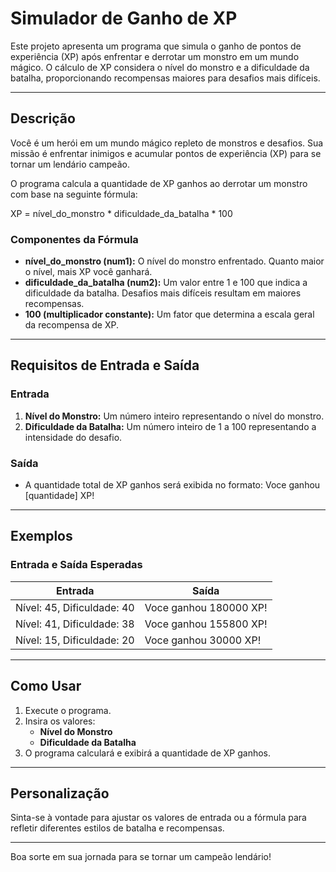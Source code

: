 # Simulador de Ganho de XP

Este projeto apresenta um programa que simula o ganho de pontos de experiência (XP) após enfrentar e derrotar um monstro em um mundo mágico. O cálculo de XP considera o nível do monstro e a dificuldade da batalha, proporcionando recompensas maiores para desafios mais difíceis.

---

## Descrição

Você é um herói em um mundo mágico repleto de monstros e desafios. Sua missão é enfrentar inimigos e acumular pontos de experiência (XP) para se tornar um lendário campeão. 

O programa calcula a quantidade de XP ganhos ao derrotar um monstro com base na seguinte fórmula:

XP = nível_do_monstro * dificuldade_da_batalha * 100

### Componentes da Fórmula

- **nível_do_monstro (num1):** O nível do monstro enfrentado. Quanto maior o nível, mais XP você ganhará.
- **dificuldade_da_batalha (num2):** Um valor entre 1 e 100 que indica a dificuldade da batalha. Desafios mais difíceis resultam em maiores recompensas.
- **100 (multiplicador constante):** Um fator que determina a escala geral da recompensa de XP.

---

## Requisitos de Entrada e Saída

### Entrada

1. **Nível do Monstro:** Um número inteiro representando o nível do monstro.
2. **Dificuldade da Batalha:** Um número inteiro de 1 a 100 representando a intensidade do desafio.

### Saída

- A quantidade total de XP ganhos será exibida no formato:
Voce ganhou [quantidade] XP!

---

## Exemplos

### Entrada e Saída Esperadas

| Entrada              | Saída                     |
|----------------------|---------------------------|
| Nível: 45, Dificuldade: 40 | Voce ganhou 180000 XP! |
| Nível: 41, Dificuldade: 38 | Voce ganhou 155800 XP! |
| Nível: 15, Dificuldade: 20 | Voce ganhou 30000 XP!  |

---

## Como Usar

1. Execute o programa.
2. Insira os valores:
   - **Nível do Monstro**
   - **Dificuldade da Batalha**
3. O programa calculará e exibirá a quantidade de XP ganhos.

---

## Personalização

Sinta-se à vontade para ajustar os valores de entrada ou a fórmula para refletir diferentes estilos de batalha e recompensas.

---

Boa sorte em sua jornada para se tornar um campeão lendário!